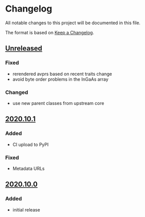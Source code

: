 # Changelog
All notable changes to this project will be documented in this file.

The format is based on [Keep a Changelog](https://keepachangelog.com/).

## [Unreleased]

### Fixed
- rerendered avprs based on recent traits change
- avoid byte order problems in the InGaAs array

### Changed
- use new parent classes from upstream core

## [2020.10.1]

### Added
- CI upload to PyPI

### Fixed
- Metadata URLs

## [2020.10.0]

### Added
- initial release

[Unreleased]: https://github.com/wright-group/yaqd-wright/compare/v2020.10.1...HEAD
[2020.10.1]: https://github.com/wright-group/yaqd-wright/compare/v2020.10.0...v2020.10.1
[2020.10.0]: https://github.com/wright-group/yaqd-wright/releases/tag/v2020.10.0
